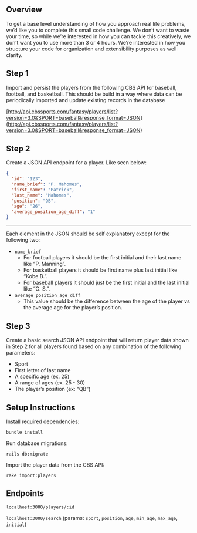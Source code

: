 ## Overview

To get a base level understanding of how you approach real life problems, we’d like you to complete this small code challenge. We don’t want to waste your time, so while we’re interested in how you can tackle this creatively, we don’t want you to use more than 3 or 4 hours. We’re interested in how you structure your code for organization and extensibility purposes as well clarity.

## Step 1

Import and persist the players from the following CBS API for baseball, football, and basketball. This should be build in a way where data can be periodically imported and update existing records in the database

[http://api.cbssports.com/fantasy/players/list?version=3.0&SPORT=baseball&response_format=JSON](http://api.cbssports.com/fantasy/players/list?version=3.0&SPORT=baseball&response_format=JSON)

## Step 2

Create a JSON API endpoint for a player. Like seen below:

```json
{
  "id": "123",
  "name_brief": "P. Mahomes",
  "first_name": "Patrick",
  "last_name": "Mahomes",
  "position": "QB",
  "age": "26",
  "average_position_age_diff": "1"
}
```

---

Each element in the JSON should be self explanatory except for the following two:

- `name_brief`
  - For football players it should be the first initial and their last name like “P. Manning”.
  - For basketball players it should be first name plus last initial like “Kobe B.”.
  - For baseball players it should just be the first initial and the last initial like “G. S.”.
- `average_position_age_diff`
  - This value should be the difference between the age of the player vs the average age for the player’s position.

## Step 3

Create a basic search JSON API endpoint that will return player data shown in Step 2 for all players found based on any combination of the following parameters:

- Sport
- First letter of last name
- A specific age (ex. 25)
- A range of ages (ex. 25 - 30)
- The player’s position (ex: “QB”)

## Setup Instructions

Install required dependencies:

`bundle install`

Run database migrations:

`rails db:migrate`

Import the player data from the CBS API:

`rake import:players`

## Endpoints

`localhost:3000/players/:id`

`localhost:3000/search` (params: `sport`, `position`, `age`, `min_age`, `max_age`, `initial`)
